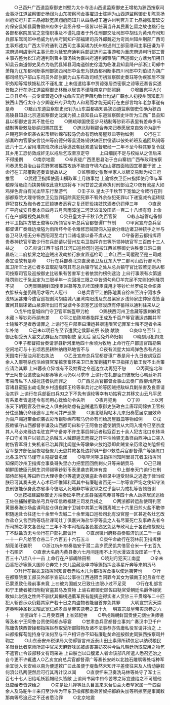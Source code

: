 <!-- { "loadSidebar": true } -->
　　○己酉升广西道监察御史刘壁为太仆寺丞山西道监察御史王增祐为狭西按察司佥事浙江道监察御史杨润为山东按察司佥事擢进士陈絅为山西道监察御史复陈真扬州府知府升正三品禄耿宽凤翔府同知升从四品禄王通许州判官升正七品禄张庸延安府保安县知县莫鲁徽州府休宁县丞升禄一级皆以任满当升其民奏乞留之故也黜行在各部都察院属官之怠惰职事及不谨礼度者于外任刑部交阯司郎中胡珏为黄州府司知兵部车驾司郎中杨威为杭州府同知户部福建司员外郎魏迈为岢岚州知州刑部广西司主事郑述为广西太平府通判江西司主事吴璚为抚州府通判工部营缮司主事田谦为平凉府通判虞衡司主事元贵为延安府通判兵部武选司主事游和为重庆府通判行部工曹主事齐整为松江府通判刑曹主事汤铭为嘉兴府通判都察院广西道御史方鼎为阳朔县知县云南道御史吴杰为临武县知县河南道御史徐逵为临淮县知县降户部浙江司郎中萧翔为辽东都司断事刑部狭西司郎中金忠为狭西都司断事四川司郎中刘伯埙为胡广都司经历户部山东司员外郎张鹤为山东布政司经历初监察御史奏珏等伪疾家居不理职务翔等常挟妓私饮不谨礼度  上未信遣给事中贾谅张居杰密察之谅等还奏皆实遂皆黜之行在浙江道监察御史林衡以居丧不谨降南京户部照磨
　　○增置宛平大兴二县县丞各一员专督营造○庚戌命应天府尹薛均致仕均湖广蕲水人初授州同知累升狭西山西行太仆寺少卿遂升府尹均为人和易而才能无闻行在吏部言均年老怠事遂有是命
　　○黜山东道监察御史张钊为山东益都县知县狭西道监察御史任确为狭西高陵县知县北京道监察御史沈润为颍上县知县山东道监察御史许昕为江西广昌县知县以都御史言其不胜任也
　　○赐琉球国使臣步马结制等钞彩币表里有差命步马结制等赍敕及钞绢归赐其国王
　　○迤北鞑靼那合赤来归奏愿居京自效命为副千户赐冠带金织袭衣彩币银钞绵布鞍马仍命有司给房屋器皿等物如例
　　○行在工部奏昨内官蒙安言饶州等府德兴等县浸炼铜铁缺匠供役请以彼处轮班及逃回熟铜等匠六十三人留用准其班次缘此等逃匠朝廷累遣官督取经一二年不至今释其罪复令就其乡用工恐仿效成奸无以戒后乞取至京定夺
　　上曰细民不足与校姑从之但后来不得援例
　　○南京地震
　　○辛亥徙广西思恩县治于白山寨初广西布政司按察司奏思恩县治山谷荒野累被猺蛮攻劫不能自守境内白山寨四面险固宜移置于彼  上命行在工部覆勘还奏宜徙故从之
　　○监察御史张聚坐家人以银交易黜为松江府推官
　　○武德卫指挥使高山横取军士月粮事觉  上谕锦衣卫臣曰指挥使月俸与军粮厚薄悬绝而挟势横取此岂知良将与下同甘苦之道命执付刑部治之○夜有流星大如鸡弹色青白有光出毕东行至游气
　　○壬子以  皇太子千秋节下宽恤之令敕行在刑部都察院大理寺锦衣卫见监罪囚除真犯死罪不宥外余杂犯死罪以下递宽减令运砖赎罪犯笞杖及枷令者工匠锁镣者悉宥之复还职役挟妓饮酒者仍罚俸三年
　　○直隶广平府成安县奏本县四月五月苦雨漳滏二河泛溢渰没田苗一百二十八顷有奇  上命行在户部覆视免其秋租
　　○癸丑皇太子千秋节免百官贺
　　○敕赤城管屯备御开平卫指挥方敏王俊等以所领官军听总兵官都督谭广节制
　　○甲寅宣府总兵官都督谭广奏缘边墩隘为雨所坏今冬令难修恐贼窥伺入寇欲分缘边诸卫神铳手之半与各卫马队相无分布西阳河至龙门口诸屯堡以备不虞从之
　　○守备密云都指挥蒋贵奏神铳官军数少行在兵部请以营州左屯卫指挥许志等所领神铳官军三百四十三人益之
　　○乙卯设江西丰城县江河口巡检司时巡按江西监察御史许胜奏江浒口南昌临江二府接界之地盗贼出没劫掠行旅宜置巡检司  上命江西三司覆勘至是三司咸奏宜设故有是命
　　○行在兵部奏北京直隶诸卫及辽东大宁二都司山西行都司所属卫所军士逃亡者多宜取勘降罚其有总兵镇守官之处从总兵镇守官比较若无则从都司按察司官及巡按御史比较果有苦害军士者依禁约榜例逮治  上曰行事须有次第遽降罚则过于急且定为三限半年一次回报三限之中皆须勾角□羊完足不完则如例降罚不贷
　　○丙辰赐朝鲜国使臣赵慕等及爪哇国使臣龚用才等钞纻丝罗绢及金织袭衣胖袄有差仍赐用才等六人冠带
　　○总兵官平江伯陈瑄奏自徐州至济宁河水多浅转运甚难今遣官巡视谢沟胡陵城八里湾南阳浅及东昌梁家乡浅师家庄仲家浅皆当置闸其徂徕诸山泉源所出旧有湖塘今多淤塞乞加修浚庶有停蓄得以通利往来从之
　　○戊午给皇城四门守卫官军新盔甲刀枪
　　○赐狭西河州卫舍藏等簇剌麻赏木藏卜等钞彩币绢有差
　　○平江伯陈瑄奏指挥王成及千百户等官漕运违期并军士输粮不足者悉请罪之  上谕行在户部臣曰漕运甚艰违限官记罪军士粮不足者令来年补纳
　　○己未以明日冬至节遣武定侯郭玹祭  长陵  献陵
　　○庚申冬至节  上御正朝受贺大宴文武群臣及四夷朝使  皇太后  皇后免外命妇朝
　　○晓刻月犯舆鬼
　　○甲子都督把台奏请漷县新河里地四十余顷为牧地  上命行在户部遣官踏勘果空闲地可与十五顷若民耕种纳粮熟地皆不与
　　○夜有流星大如鸡弹色赤有光出天园南行至浊月犯右执法
　　○乙丑宣府总兵官都督谭广奏是月十九日夜虏寇百余人入雕鹗杀伤浩岭驿官军掠孳畜怀来卫已发军剿捕开平卫指挥方敏王俊不出兵策应请治其罪  上曰暮夜仓猝或有不及姑宥之令巡边立功再犯不恕
　　○丙寅迤北和宁王阿鲁台遣使臣阿都赤等贡马仍以马求市  上谕行在礼部臣曰彼既归心朝廷听其市易毋纵下人侵扰违者执而罪之
　　○广西总兵官都督佥事山云奏广西柳州府洛容诸县蛮寇出劫屯聚乡村遣指挥王纶等率兵讨之纶等因贼拒敌纵兵剿杀害及良善请治其罪  上谕行在兵部臣曰兵刃之下不免有误纶等幸有功姑宥之其移文山云凡平民有系累者皆遣还令有司用心抚恤勿令失所
　　○夜月犯角
　　○丁卯
　　上以河冻天下朝觐官及往来之人俱由陆路虑有盗贼遣监察御史张政白圭唐琛同锦衣卫官校分往巡捕仍命缘途军卫有司并严巡警
　　○迤北鞑靼帖木儿来归奏愿居京自效命为百户赐冠带金织袭衣彩币银钞绵布鞍马仍命有司给房屋器皿等物如例
　　○戊辰敕镇守山西都督李谦及山西都司曰和宁王阿鲁台遣使朝贡从大同入境今已至京度其人马必来缘边屯驻宜严守备亦不许生事启衅近者鞑寇百五十余人犯古北口东砖垛子口守关百户以铳击之杀贼五人贼即遁去而探之开平浩岭驿无备径由西冲山口突入射伤官军将士失机者已治其罪比闻崖头等墩举火放炮恐即此贼宜亲历缘边关隘督视官军整齐部伍昼夜堤备庶几无患并敕各处边将俱严御○敕总兵官都督谭广等操练口北各卫所军马谨守关隘提督屯堡
　　○呕罕河等卫指挥同知阿里哥兀者卫指挥同知保同沙州卫指挥佥事桑哥失里亦力把里回回倒剌火只等来朝贡马
　　○己巳赐朝鲜国使臣元悯生洪师锡等钞彩币表里袭衣靴袜有差
　　○上御奉天门谕行在刑部侍郎施礼等曰昨日大理寺奏尔等遣吏送强盗赴寺审录中道受财纵之逃逸于律当绞朕已可其奏夫吏人心术已坏惟知利耳其中有廉耻者百无一二尔等宜严饬之使知守法畏刑彼能保身此亦省事今彼陷入死地非尔等宽纵之过乎当以为戒礼等皆顿首谢
　　○巡按福建监察御史方端奏延平府尤溪县强盗陈赤哥等四十余人劫掠居民巡检王佐往捕贼拒敌杀弓兵夺印信敕福建三司发兵捕之
　　○两浙都转运盐使司判官黄惠奏海沙场盐课司盐仓俱在海宁卫城中其第三等团离城三十六里日煎火盐不敢停积随运赴仓往还七十余里今去城二十余里海口巡检司北有没官屋一区甚近各灶乞改作盐仓又言西路等场盐课司灶丁俱嘉兴海盐华亭等县之人有尽室死亡及事故去者令所司捕之移文各邑经二三年不补本司相距各邑甚迩乞免达布政司止于各邑催拨庶灶丁不缺盐货无亏命行在户部礼部议行
　　○直隶徽州府黟县奏赈济饥民二千一百一十一户凡给官仓谷二千六百五十六石五斗
　　○庚午命故行在羽林前卫指挥使胡亮弟旺袭职
　　○浙江杭州府奏临安于潜二县岁荒民饥共借官仓米一千五百九十石赈济
　　○直隶大名府内黄县奏六七月间连雨不止河水漫溢渰没田苖一千九百三十八顷八十一亩  上命行在户部蠲除田租
　　○晓刻月犯天江南星
　　○辛未西番把沙等簇大国师仑奔完卜失儿监藏及申冲等簇指挥佥事星斤奔等来朝贡马
　　○升行在锦衣卫指挥同知曹者赤帖木儿为都指挥佥事以使远夷劳也
　　○行在都察院奏工部员外郎李宣前以公事往江西违限当问罪今其女为镇南王妃且宣年老已蒙恩致仕缘前事未竟  上曰彼为国戚又已致仕违限小过不足究
　　○行在礼部言和宁王使者被归附鞑官盗其马及赏物  上谕右都御史顾佐曰鞑官受朝廷名爵俸禄犹敢如此豺狼之性终不驯伏其揭榜通衢军民有能摛盗得实者人赏钞三千贯绵布二十匹犯人斩首示众仍籍其家产若十日之内盗物者能自首亦免其罪
　　大明宣宗宪天崇道英明神圣钦文昭武宽仁纯孝章皇帝实录卷之五十九
　明宣宗章皇帝实录卷之六十
　　宣德四年十二月癸酉朔  上省郊祀牲
　　○甲戌赐朝鲜国贡使元悯生洪师锡等及和宁王阿鲁台贡使阿都赤等宴
　　○甘肃总兵官都督佥事刘广奏汉中卫千户陈庸告狭西管操都指挥赵恭取受所部赃物及诸不法事恭亦告庸私役军请并治之  上曰都指挥苟能持身守法何至与千户相讦亦不知有廉耻矣命巡按御史同狭西按察司并鞫之
　　○山东泰安州税课局大使郝智言州近泰山田土素薄所耕仅足以纳税粮民多艰食比者京师所遣中官采天麻野味民被虐害兼妨农种今后凡朝廷所取应用之物乞不遣官止令该部移文有司采进  上曰朕岂以口腹累人者命该部凡所遣人悉召还治之自今更不许辄遣人○乙亥宣府总兵官都督谭广等奏长安岭以北独石雕鹗等处屯种军余宜徙入长安岭以南为便遂敕广曰此虽便于堤备然未知开平差使往来及人情动静若何湏公私两便然后可行其再计议以闻
　　○直隶怀来卫奏洗马林等处守了军士三百七十七人旧给毛袄狐帽经久皆敝  上谕尚书吴中曰今苦寒之际宜速给之不可缓他处应给者皆速给之
　　○先是扯儿禅等处头目革来末台伯兰火者挈家属一千四百余人及马驼牛羊来归至沙州为罕东卫指挥那南弟苦奴把都麻失加等所掠至是事闻敕那南等尽追还之不还者悉治罪
　　○北京地震
